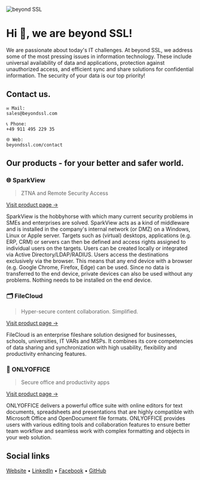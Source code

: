 ![beyond SSL](https://repository.beyondssl.com/beyond_ssl_cover.jpg)

# Hi 👋, we are beyond SSL!

We are passionate about today's IT challenges. At beyond SSL, we address some of the most pressing issues in information technology. These include universal availability of data and applications, protection against unauthorized access, and efficient sync and share solutions for confidential information. The security of your data is our top priority!

## Contact us.

```
✉️ Mail:
sales@beyondssl.com

📞 Phone:
+49 911 495 229 35

🌐 Web:
beyondssl.com/contact
```

## Our products - for your better and safer world.

### 🌐 SparkView
> ZTNA and Remote Security Access

[Visit product page →](https://www.beyondssl.com/en/products/sparkview/)

SparkView is the hobbyhorse with which many current security problems in SMEs and enterprises are solved. SparkView acts as a kind of middleware and is installed in the company's internal network (or DMZ) on a Windows, Linux or Apple server. Targets such as (virtual) desktops, applications (e.g. ERP, CRM) or servers can then be defined and access rights assigned to individual users on the targets. Users can be created locally or integrated via Active Directory/LDAP/RADIUS. Users access the destinations exclusively via the browser. This means that any end device with a browser (e.g. Google Chrome, Firefox, Edge) can be used. Since no data is transferred to the end device, private devices can also be used without any problems. Nothing needs to be installed on the end device.


### 🗂️ FileCloud
> Hyper-secure content collaboration. Simplified.

[Visit product page →](https://www.beyondssl.com/en/products/filecloud/)

FileCloud is an enterprise fileshare solution designed for businesses, schools, universities, IT VARs and MSPs. It combines its core competencies of data sharing and synchronization with high usability, flexibility and productivity enhancing features.


### 📝 ONLYOFFICE
> Secure office and productivity apps

[Visit product page →](https://www.beyondssl.com/en/products/filecloud/)

ONLYOFFICE delivers a powerful office suite with online editors for text documents, spreadsheets and presentations that are highly compatible with Microsoft Office and OpenDocument file formats. ONLYOFFICE provides users with various editing tools and collaboration features to ensure better team workflow and seamless work with complex formatting and objects in your web solution.

## Social links

[Website](https://www.beyondssl.com/en/) • [LinkedIn](https://www.linkedin.com/company/beyond-ssl/) • [Facebook](https://www.facebook.com/beyondssl) • [GitHub](https://github.com/beyondssl)